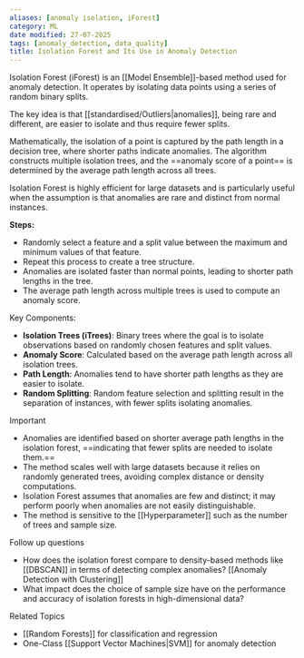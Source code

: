 ```yaml
---
aliases: [anomaly isolation, iForest]
category: ML
date modified: 27-07-2025
tags: [anomaly_detection, data_quality]
title: Isolation Forest and Its Use in Anomaly Detection
---
```


 Isolation Forest (iForest) is an [[Model Ensemble]]-based method used for anomaly detection. It operates by isolating data points using a series of random binary splits.
 
The key idea is that [[standardised/Outliers|anomalies]], being rare and different, are easier to isolate and thus require fewer splits. 

Mathematically, the isolation of a point is captured by the path length in a decision tree, where shorter paths indicate anomalies. The algorithm constructs multiple isolation trees, and the ==anomaly score of a point== is determined by the average path length across all trees. 

Isolation Forest is highly efficient for large datasets and is particularly useful when the assumption is that anomalies are rare and distinct from normal instances.

**Steps:**
- Randomly select a feature and a split value between the maximum and minimum values of that feature.
- Repeat this process to create a tree structure.
- Anomalies are isolated faster than normal points, leading to shorter path lengths in the tree.
- The average path length across multiple trees is used to compute an anomaly score.


 Key Components:  
 - **Isolation Trees (iTrees)**: Binary trees where the goal is to isolate observations based on randomly chosen features and split values.  
 - **Anomaly Score**: Calculated based on the average path length across all isolation trees.  
 - **Path Length**: Anomalies tend to have shorter path lengths as they are easier to isolate.  
 - **Random Splitting**: Random feature selection and splitting result in the separation of instances, with fewer splits isolating anomalies.

Important
 - Anomalies are identified based on shorter average path lengths in the isolation forest, ==indicating that fewer splits are needed to isolate them.==  
 - The method scales well with large datasets because it relies on randomly generated trees, avoiding complex distance or density computations.
 - Isolation Forest assumes that anomalies are few and distinct; it may perform poorly when anomalies are not easily distinguishable.  
 - The method is sensitive to the [[Hyperparameter]] such as the number of trees and sample size.

Follow up questions
 - How does the isolation forest compare to density-based methods like [[DBSCAN]] in terms of detecting complex anomalies? [[Anomaly Detection with Clustering]]
 - What impact does the choice of sample size have on the performance and accuracy of isolation forests in high-dimensional data?

Related Topics
 - [[Random Forests]] for classification and regression  
 - One-Class [[Support Vector Machines|SVM]] for anomaly detection
